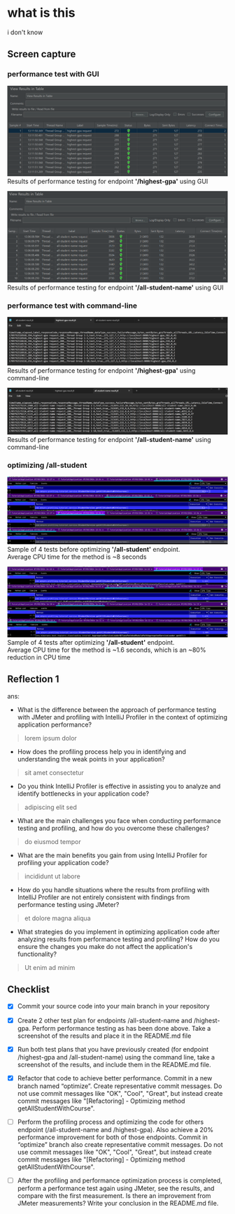 # what is this

i don't know

## Screen capture
### performance test with GUI
![](readme-images/highest-gpa-pre.png)
Results of performance testing for endpoint **'/highest-gpa'** using GUI

![](readme-images/all-student-name-pre.png)
Results of performance testing for endpoint **'/all-student-name'** using GUI

### performance test with command-line
![](readme-images/highest-gpa-pre-cli.png)
Results of performance testing for endpoint **'/highest-gpa'** using command-line

![](readme-images/all-student-name-pre-cli.png)
Results of performance testing for endpoint **'/all-student-name'** using command-line

### optimizing /all-student
![](readme-images/unoptimized-all-student.png)
Sample of 4 tests before optimizing **'/all-student'** endpoint.<br>
Average CPU time for the method is ~8 seconds

![](readme-images/optimized-all-student.png)
Sample of 4 tests after optimizing **'/all-student'** endpoint.<br>
Average CPU time for the method is ~1.6 seconds, which is an ~80% reduction in CPU time

## Reflection 1
ans:
- What is the difference between the approach of performance testing with JMeter and profiling with IntelliJ Profiler in the context of optimizing application performance?
> lorem ipsum dolor
- How does the profiling process help you in identifying and understanding the weak points in your application?
> sit amet consectetur
- Do you think IntelliJ Profiler is effective in assisting you to analyze and identify bottlenecks in your application code?
> adipiscing elit sed
- What are the main challenges you face when conducting performance testing and profiling, and how do you overcome these challenges?
> do eiusmod tempor
- What are the main benefits you gain from using IntelliJ Profiler for profiling your application code?
> incididunt ut labore
- How do you handle situations where the results from profiling with IntelliJ Profiler are not entirely consistent with findings from performance testing using JMeter?
> et dolore magna aliqua
- What strategies do you implement in optimizing application code after analyzing results from performance testing and profiling? How do you ensure the changes you make do not affect the application's functionality?
> Ut enim ad minim



## Checklist
- [x] Commit your source code into your main branch in your repository
- [x] Create 2 other test plan for endpoints /all-student-name and /highest-gpa. Perform performance testing as has been done above. Take a screenshot of the results and place it in the README.md file
- [x] Run both test plans that you have previously created (for endpoint /highest-gpa and /all-student-name) using the command line, take a screenshot of the results, and include them in the README.md file.
- [x] Refactor that code to achieve better performance. Commit in a new branch named “optimize”. Create representative commit messages. Do not use commit messages like "OK", "Cool", "Great", but instead create commit messages like "[Refactoring] - Optimizing method getAllStudentWithCourse".
- [ ] Perform the profiling process and optimizing the code for others endpoint (/all-student-name and /highest-gpa). Also achieve a 20% performance improvement for both of those endpoints. Commit in “optimize” branch also create representative commit messages. Do not use commit messages like "OK", "Cool", "Great", but instead create commit messages like "[Refactoring] - Optimizing method getAllStudentWithCourse".
- [ ] After the profiling and performance optimization process is completed, perform a performance test again using JMeter, see the results, and compare with the first measurement. Is there an improvement from JMeter measurements? Write your conclusion in the README.md file.


